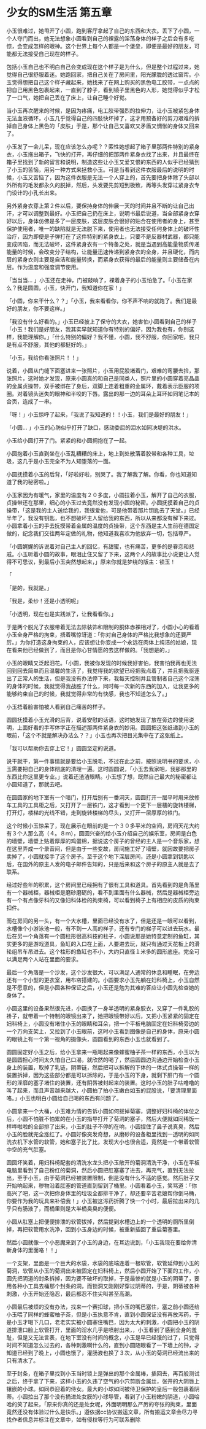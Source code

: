 # 少女的SM生活 第五章

小玉很难过，她甩开了小圆，跑到客厅拿起了自己的东西和大衣。丢下了小圆，一个人夺门而出，她无法想象小圆看到自己的裸露的淫荡身体的样子之后会有多吃惊，会变成怎样的眼神。这个世界上每个人都是一个堡垒，即便是最好的朋友，可能都无法接受自己现在的样子。 

包括小玉自己也不明白自己会变成现在这个样子是为什么，但是整个过程过来，她觉得自己很舒服着迷。她跑回家，把自己关在了房间里，阳光朦胧的透过窗帘。小玉觉得想把自己这个样子藏起来，她找来了在网上购买的黑色电工胶带，一点点的把自己用黑色包裹起来，一直到了脖子，看到镜子里黑色的人形，她觉得似乎才松了一口气，她把自己丢在了床上，让自己睡个好觉。 

当小玉再次醒来的时候，是因为疼痛，电工胶带强烈的拉伸力，让小玉被紧包身体无法血液循环，小玉几乎觉得自己的四肢快坏掉了，这才用预备好的剪刀艰难的拆掉自己身体上黑色的「皮肤」于是，那个让自己又喜欢又矛盾又惆怅的身体又回来了。 

小玉发了一会儿呆，现在应该怎么办呢？？索性她想起了箱子里那两件特别的紧身衣，小玉拖出箱子，飞快的打开，再仔细的把那两件紧身衣找了出来，并且最终在箱子里找到了新的留言和说明，制造这些让小玉又爱又恨的东西的人似乎已经猜到了小玉的苦恼，用另一种方式来拯救小玉。可是当看到这件衣服最后的说明的时候，小玉又苦恼了，因为这件衣服是无法一个人穿上的，首先要把身体除了头部以外所有的毛发都永久的脱掉，然后，头发要先剪短到极致，再等头发穿过紧身衣专门设计的小孔长出来。 

另外紧身衣穿上第２件以后，要保持身体的伸展一天的时间并且不断的让自己出汗，才可以调整到最好。小玉把自己扔在床上，说明书最后说道，当全部紧身衣穿好以后，身体仿佛是多了一层皮肤，这层皮肤会很好的贴合在使用者的身上，甚至保护使用者，唯一的缺陷就是无法脱下来，使用者也无法接受任何身体上的破坏性治疗，因为即便是子弹打在了这件特别的紧身衣上，只要不是反器材武器，都只能变成凹陷，而无法破坏，这件紧身衣有一个特备之处，就是当遇到高能量物质传递能量的时候，会改变分子结构，让能量迅速传递到紧身衣的全身，并且硬化，而内层的紧身衣则主要是自洁和能量转换，而紧身衣获得的最后的能量则主要储备在内层。作为温度和强度调节使用。 

「当当当… 」小玉还在走神，门被敲响了，裸着身子的小玉怕急了。「小玉在家么？我是圆圆，小玉，快开门，我知道你在家！」 

「小圆，你来干什么？？」「小玉，我来看看你，你不声不响的就跑了。我们是最好的朋友，你不要这样。」 

「我没有什么好看的。」小玉已经披上了保守的大衣，她害怕小圆看到自己的样子「小玉！我们是好朋友，我其实早就知道你有特别的偏好，因为我也有，你别这样，我能理解你。」「什么特别的偏好？我不懂，小圆，我不舒服，你回家吧，我只是有点不舒服，其他的都挺好的。」 

「小玉，我给你看张照片！！」 

说着，小圆从门缝下面塞进来一张照片，小玉用屁股堵着门，艰难的弯腰去捡，那张照片，这时她才发现，原来小圆真的和自己是同类人，照片里的小圆穿着亮晶晶的金属贞操带，双手被绑在了身后，双脚上连着粗重的金属环，戴着表示臣服的项圈。对着镜头迷失的眼神和半咬的下唇。露出的那一边的耳朵上耳环如同笔记本的合页，连成了一串。 

「呀！」小玉惊呼了起来，「我说了我知道的！！小玉，我们是最好的朋友！」 

「小圆… 」小玉的心防似乎打开了缺口，感动委屈的泪水如同决堤的洪水。 

小玉给小圆打开了门。紧紧的和小圆拥抱在了一起。 

小圆抱着小玉直到坐在小玉乱糟糟的床上，地上到处散落着胶带和各种工具，垃圾，这几乎是小玉完全不为人知堕落的一面。 

小圆抚摸着小玉的后背，「好啦好啦，别哭了。我了解我了解。你看，你也知道知道了我的秘密啦。」 

小玉家因为有暖气，家里的温度有２０多度，小圆拉着小玉，解开了自己的衣服，贞操带还在那里，细心的小玉过去竟然没有发现小圆的秘密。小圆抚摸着自己的贞操带，「这是我的主人送给我的，我很爱他，可是他带着那片钥匙去了天堂。」已经半年了，我没有钥匙，也不想破坏主人留给我的东西，所以从来都没有解下来过。小圆拿着小玉的手去抚摸带着金属的温度的贞操带，这个东西是主人生前在德国定做的，纪念我们交往两年定做的礼物，他知道我喜欢为他放弃一切，包括尊严。 

「小圆娓娓的诉说着对自己主人的回忆，有甜蜜，也有痛苦，更多的是眷恋和悲戚。小玉听着小圆的故事，眼泪止住又留了下来，这两个人的故事比小说更让人觉得不可思议，到最后小玉突然想起来，」原来你就是梦绕的版主：锁玉！ 

「 

「是的，我就是。」 

「我是，柔纱！还是小透明呢」 

「小透明，现在也是实践派了，让我看看你。」 

于是两个脱光了衣服带着无法去除装饰和限制的胴体赤裸相对了，小圆小心的看着小玉全身严格的拘束，捂着嘴惊讶道：「你对自己身体的严格比我想象的还要严厉。」为你打造这身拘束的人，应该想让你变成一个永远在肉体上纯洁的姑娘，现在看来他已经做到了，而且是你心甘情愿的去这样做的。「我想是的，」 

小玉的眼睛又泛起泪花。「小圆，我被你发现的时候我好害怕，我害怕我再也无法回到回去简单而且温馨的生活了，我觉得我的欲望已经把我点着了，并且把我驱逐出了正常人的生活，但是我没有办法停下来，我每天控制并且管制者自己这个淫荡的身体的时候，我就觉得我战胜了什么，同时每一次新的东西的加入，让我更多的能够约束自己的时候，我就觉得非常的有快感，我也不知道怎么了。」 

小玉捂着脸害怕被人看到自己痛苦的样子。 

圆圆抚摸着小玉光滑的后背，说着安慰的话语，这时她发现了放在旁边的使用说明，上面好看的手写体字正在描述那两件紧身衣的妙用。圆圆把这张纸递到小玉的眼前，「这个不就是解决办法么？？」小玉也再次把目光集中在了这张纸上。 

「我可以帮助你去穿上它！」圆圆坚定的说道。 

说干就干，第一件事情就是要给小玉脱毛，不过在此之前，按照说明书的要求，小玉需要把自己的身体彻底的清理一遍。这时圆圆说，「小玉去我家吧，我那那里的东西比你这里更专业。」说着还渣渣眼睛。小玉想了想，既然自己最大的秘密都让小圆知道了，那就去吧。 

在圆圆家的地下室有一个暗门，打开后别有一番洞天，圆圆打开一层平时用来放修车工具的工具柜之后，又打开了一层铁门，这才看到一个更下一层楼的旋转楼梯，打开灯，楼梯的光线不错，走到旋转楼梯的尽头，又打开一层厚厚的铁门。 

这个时候小玉惊呆了，现在展示在眼前的是一个３０多平米的空间，房间天花大约有３个人那么高（４。８ｍ），圆圆兴奋的给小玉介绍自己的娱乐室，房间是白色的墙壁，墙壁上贴着厚厚的鸡蛋棉，据说这个房子的曾经的主人是一个音乐家，想在这里弄成一个录音间，但是由于一些变故，房间施工好了墙壁，就因故要把房子卖掉了，小圆就接手了这个房子。至于这个地下深层房间，还是小圆拿到钥匙以后，在国外的原主人发的电子邮件告知的，只是后来和这个房子的原主人就是去了联系。 

经过好些年的积累，这个房间里已经拥有了很有工具和道具。首先看到的是角落里有一个器械柜，器械柜是磨砂磨砺的，看不到里面有什么器械，然后是器械柜旁边有一个有点像牙科的又像妇科体检的拘束椅，可以看到椅子上有相应的皮质的拘束扣件。 

而在房间的另一头，有一个大水槽，里面已经没有水了，但是还是一眼可以看到，水槽像个小游泳池一般，有不到一人高的样子，还有专门的梯子可以进去玩水。最后在另一个角落有一个圆柱形很高科技的柱子，小圆说那是她特意定制的鱼缸，其实更多的是游戏道具，鱼缸的入口在上面，人要进去玩，就只有通过天花板上的滑轮组吊车吊进去。这个柱形的鱼缸也不小，大约只直径１米多的圆形底座。完全可以满足两个人站在里面的要求。 

最后一个角落是一个沙发，这个沙发很大，可以满足人通常的休息和睡眠，在旁边还有一个小型的更衣室，用布帘搭建的。小圆要求小玉先躺在妇科椅上，小玉自然是不愿意的，但是小圆各种保证之后，小玉还是勉为其难的答应让小圆先检查她的身体了。 

小圆这里的设备果然很先进，小圆换了一身半透明的紧身胶衣，又穿了一件乳胶的褂子，就带着一个特制的眼镜出来了，她把眼镜带好以后，又把小玉紧紧的固定在妇科椅上，小圆没有堵住小玉的眼睛和耳朵，把一个平板电脑固定在妇科椅旁边的一个万向支架上，又拉到了小玉眼前，这时小玉看到图像是自己的身体，原来小圆的眼镜上有一个第一视角的摄像头，圆圆看到的东西小玉也就看到了。 

圆圆固定好小玉之后，给小玉拿来一瓶喝起来像蜂蜜柚子茶一样的东西，小玉以为是圆圆担心时间太久怕自己口渴，就欣然的喝了，然后圆圆边沟通边开始检查小玉身上的装置，取掉了乳链，阴蒂链，然后把可以拆解的下体的一体式贞操带一样的装置拆掉，因为这些部分都是可以拆除的，于是小玉的下身，就剩下肝门有一个圆形的淫靡的塞子堵住的装置，还有阴唇被封起来的装置。这时小玉的肚子咕噜噜的叫了起来，而且声音越来越大，小圆拍了拍小玉嫩白如玉的屁股说，「要清理里面咯。」小玉也明白小圆给自己喝的东西有问题了。 

小圆拿来一个大桶，小玉难为情的告诉小圆如何拔掉菊塞，调整好妇科椅的体位之后，小圆不怕脏不怕累的在小玉的指导打开了菊洞的塞子，然后大便就如同稀饭一样哗啦啦的全部排了出来，小玉的肚子不停的在响，小圆捏住了鼻子说真臭，然后小玉的脸就完全涨红了。小圆好像突发奇想，从磨砂的设备柜里找到一透明的如同洗衣机下水管的软管，她和塞子比了比，发现大小也很合适，竟然是一个带着软管中空的充气肛塞。 

圆圆坏笑着，用妇科椅配套的清洗水龙头把小玉敞开的菊洞清洗干净，小玉在平板电脑里看到了自己粉红的菊洞，然后小圆把肛塞塞了进去，再充气，直到无法拉出，至于小玉，由于菊洞已经被装置限制，倒是没有什么不适的感觉。然后肚子又开始响起来，秽物沿着肛塞的管道直到留到了桶里。小圆看着小玉，笑骂道：「你高兴了吧，这一次把你身体里的垃圾全都排干净了，却还要辛苦老娘帮你倒马桶，你要作为我的玩具来补偿我！」小玉被这泻药折腾了快一个小时，最后拉出来的几乎只有肠液了，而桶里则是大半桶臭臭的便便。 

小圆从肛塞上把便便排泄的软管拔掉，然后提到水槽边上的一个透明的厕所里倒掉，再把软管用水洗净，回到小玉身边的时候，被重新插回了重启菊塞里。 

然后小圆就像一个小恶魔来到了小玉的身边，在耳边说到，「小玉我现在要给你清新身体的里面咯！！」 

一个支架，里面是一个巨大的水袋，水袋的底端连着一根软管，软管延伸到小玉的菊洞，软管从小玉的菊洞出来被固定在妇科椅上，然后小圆开始了下面的工作，小圆先把阴道的封条拆掉，因为要不破坏的取掉，于是最惨的就是小玉的阴蒂了，要用各种小工具去桶那个封条的洞，而锁洞又刚刚好穿过阴蒂的，于是，阴蒂被各种刺激，小玉开始还隐忍，最后都忍不住尖叫甚至高潮。 

小圆最后被烦的没有办法，找来一个赛扣球，把小玉的嘴巴塞住，塞之前小圆还给小玉喂了同样的蜂蜜柚子茶，但是小玉执意不肯，直到小圆保证没有再放泻药，于是小玉才喝下几口，老老实实被小圆塞住嘴巴，因为太大的刺激，小圆把小玉的阴道排泄口脸上软管打开，里面的淫水几乎是喷射出来，，小玉看到了感到全身的羞耻，但是又无法言表，在地下室没有时间的概念，小玉是早已经饿的过了，只觉得时间不知道怎么过去的，各种刺激啊什么的，直到小圆随眼看了一下墙上的钟，才知道已经到了晚上，小圆也饿了，灌肠液也换了３次，从小玉的菊洞已经流出来的只有清水了。 

至于封条，在箱子里找到小玉当时锁上是弹出的那个金属棒，插回去，再百般测试之后，终于拿了下来，这样小玉的久违了空气的小穴剪断金属丝，张开的大阴唇上镶嵌的小球。如同恭迎着的侍女。最大的小球如同被侍卫保护的皇后一般包裹着阴蒂。小圆拉出了那个没有捅进处女膜的小球导管，看到了小玉粉嫩的阴道，小圆哈哈的笑了起来，「原来你真的还是处女呢，外面明明那么严厉的夸张的拘束，里面竟然还没有体验过什么是快乐。」遵依据cc协议搬运文章，所有搬运文章会尽力寻找作者信息并标注在文章中，如有侵权等行为可联系删除

